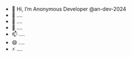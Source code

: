 - 👋 Hi, I’m Anonymous Developer @an-dev-2024
- 👀 ....
- 🌱 ....
- 💞️ ....
- 📫 ....
- 😄 ....
- ⚡ ....

<!---
an-dev-2024/an-dev-2024 is a ✨ special ✨ repository because its `README.md` (this file) appears on your GitHub profile.
You can click the Preview link to take a look at your changes.
--->
